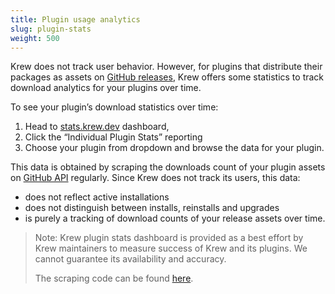 ```yaml
---
title: Plugin usage analytics
slug: plugin-stats
weight: 500
---
```


Krew does not track user behavior. However, for plugins that distribute their
packages as assets on [GitHub
releases],
Krew offers some statistics to track download analytics for your plugins over
time.

To see your plugin’s download statistics over time:

1. Head to [stats.krew.dev] dashboard,
2. Click the “Individual Plugin Stats” reporting
3. Choose your plugin from dropdown and browse the data for your plugin.

This data is obtained by scraping the downloads count of your plugin assets on
[GitHub API] regularly. Since Krew does not track its users, this data:

- does not reflect active installations
- does not distinguish between installs, reinstalls and upgrades
- is purely a tracking of download counts of your release assets over time.

> Note: Krew plugin stats dashboard is provided as a best effort by Krew
> maintainers to measure success of Krew and its plugins. We cannot guarantee
> its availability and accuracy.
>
> The scraping code can be found
> [here](https://github.com/corneliusweig/krew-index-tracker).

[GitHub releases]: https://help.github.com/en/github/administering-a-repository/managing-releases-in-a-repository
[stats.krew.dev]: https://datastudio.google.com/c/reporting/f74370a0-adcf-4cec-b7bd-a58c638948f5/page/Ufl7
[GitHub API]: https://developer.github.com/v3/repos/releases/#list-assets-for-a-release
